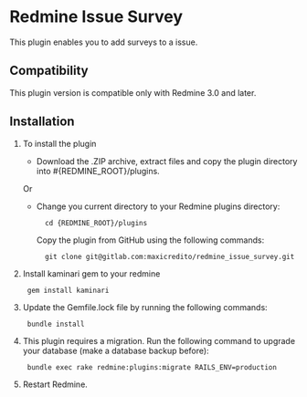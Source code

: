 # Redmine Issue Survey

This plugin enables you to add surveys to a issue. 

## Compatibility

This plugin version is compatible only with Redmine 3.0 and later.

## Installation

1. To install the plugin
    * Download the .ZIP archive, extract files and copy the plugin directory into #{REDMINE_ROOT}/plugins.
    
    Or

    * Change you current directory to your Redmine plugins directory:

            cd {REDMINE_ROOT}/plugins
            
      Copy the plugin from GitHub using the following commands:
      
            git clone git@gitlab.com:maxicredito/redmine_issue_survey.git
            
            
2. Install kaminari gem to your redmine

        gem install kaminari
        
3. Update the Gemfile.lock file by running the following commands:  

        bundle install
            
4. This plugin requires a migration. Run the following command to upgrade your database (make a database backup before):  

        bundle exec rake redmine:plugins:migrate RAILS_ENV=production 
        
5. Restart Redmine.
